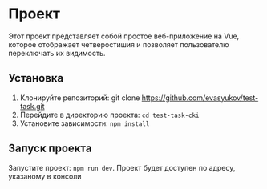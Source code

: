 # Проект 

Этот проект представляет собой простое веб-приложение на Vue, которое отображает четверостишия и позволяет пользователю переключать их видимость.

## Установка
1. Клонируйте репозиторий: git clone https://github.com/evasyukov/test-task.git
2. Перейдите в директорию проекта: `cd test-task-cki`
3. Установите зависимости: `npm install`

## Запуск проекта
Запустите проект: `npm run dev`. Проект будет доступен по адресу, указаному в консоли

